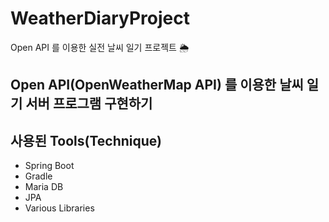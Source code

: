 # WeatherDiaryProject
Open API 를 이용한 실전 날씨 일기 프로젝트 🌦️


## Open API(OpenWeatherMap API) 를 이용한 날씨 일기 서버 프로그램 구현하기

## 사용된 Tools(Technique)

- Spring Boot
- Gradle 
- Maria DB
- JPA
- Various Libraries
